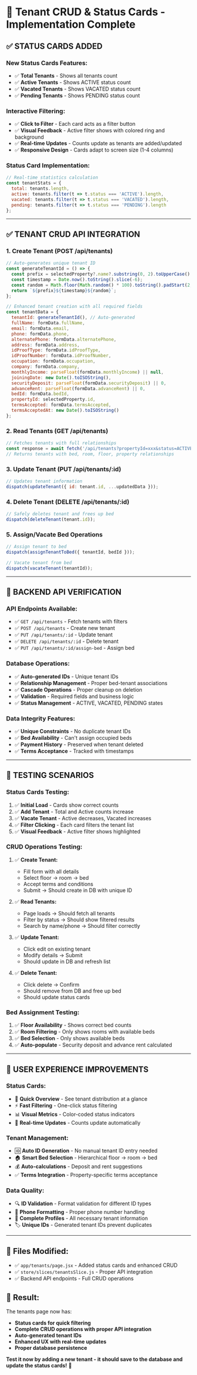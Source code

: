 # 🔧 Tenant CRUD & Status Cards - Implementation Complete

## ✅ **STATUS CARDS ADDED**

### **New Status Cards Features:**
- ✅ **Total Tenants** - Shows all tenants count
- ✅ **Active Tenants** - Shows ACTIVE status count  
- ✅ **Vacated Tenants** - Shows VACATED status count
- ✅ **Pending Tenants** - Shows PENDING status count

### **Interactive Filtering:**
- ✅ **Click to Filter** - Each card acts as a filter button
- ✅ **Visual Feedback** - Active filter shows with colored ring and background
- ✅ **Real-time Updates** - Counts update as tenants are added/updated
- ✅ **Responsive Design** - Cards adapt to screen size (1-4 columns)

### **Status Card Implementation:**
```javascript
// Real-time statistics calculation
const tenantStats = {
  total: tenants.length,
  active: tenants.filter(t => t.status === 'ACTIVE').length,
  vacated: tenants.filter(t => t.status === 'VACATED').length,
  pending: tenants.filter(t => t.status === 'PENDING').length
};
```

---

## ✅ **TENANT CRUD API INTEGRATION**

### **1. Create Tenant (POST /api/tenants)**
```javascript
// Auto-generates unique tenant ID
const generateTenantId = () => {
  const prefix = selectedProperty?.name?.substring(0, 2).toUpperCase() || 'PG';
  const timestamp = Date.now().toString().slice(-6);
  const random = Math.floor(Math.random() * 100).toString().padStart(2, '0');
  return `${prefix}${timestamp}${random}`;
};

// Enhanced tenant creation with all required fields
const tenantData = {
  tenantId: generateTenantId(), // Auto-generated
  fullName: formData.fullName,
  email: formData.email,
  phone: formData.phone,
  alternatePhone: formData.alternatePhone,
  address: formData.address,
  idProofType: formData.idProofType,
  idProofNumber: formData.idProofNumber,
  occupation: formData.occupation,
  company: formData.company,
  monthlyIncome: parseFloat(formData.monthlyIncome) || null,
  joiningDate: new Date().toISOString(),
  securityDeposit: parseFloat(formData.securityDeposit) || 0,
  advanceRent: parseFloat(formData.advanceRent) || 0,
  bedId: formData.bedId,
  propertyId: selectedProperty.id,
  termsAccepted: formData.termsAccepted,
  termsAcceptedAt: new Date().toISOString()
};
```

### **2. Read Tenants (GET /api/tenants)**
```javascript
// Fetches tenants with full relationships
const response = await fetch('/api/tenants?propertyId=xxx&status=ACTIVE');
// Returns tenants with bed, room, floor, property relationships
```

### **3. Update Tenant (PUT /api/tenants/:id)**
```javascript
// Updates tenant information
dispatch(updateTenant({ id: tenant.id, ...updatedData }));
```

### **4. Delete Tenant (DELETE /api/tenants/:id)**
```javascript
// Safely deletes tenant and frees up bed
dispatch(deleteTenant(tenant.id));
```

### **5. Assign/Vacate Bed Operations**
```javascript
// Assign tenant to bed
dispatch(assignTenantToBed({ tenantId, bedId }));

// Vacate tenant from bed
dispatch(vacateTenant(tenantId));
```

---

## 🎯 **BACKEND API VERIFICATION**

### **API Endpoints Available:**
- ✅ `GET /api/tenants` - Fetch tenants with filters
- ✅ `POST /api/tenants` - Create new tenant
- ✅ `PUT /api/tenants/:id` - Update tenant
- ✅ `DELETE /api/tenants/:id` - Delete tenant
- ✅ `PUT /api/tenants/:id/assign-bed` - Assign bed

### **Database Operations:**
- ✅ **Auto-generated IDs** - Unique tenant IDs
- ✅ **Relationship Management** - Proper bed-tenant associations
- ✅ **Cascade Operations** - Proper cleanup on deletion
- ✅ **Validation** - Required fields and business logic
- ✅ **Status Management** - ACTIVE, VACATED, PENDING states

### **Data Integrity Features:**
- ✅ **Unique Constraints** - No duplicate tenant IDs
- ✅ **Bed Availability** - Can't assign occupied beds
- ✅ **Payment History** - Preserved when tenant deleted
- ✅ **Terms Acceptance** - Tracked with timestamps

---

## 🧪 **TESTING SCENARIOS**

### **Status Cards Testing:**
1. ✅ **Initial Load** - Cards show correct counts
2. ✅ **Add Tenant** - Total and Active counts increase
3. ✅ **Vacate Tenant** - Active decreases, Vacated increases
4. ✅ **Filter Clicking** - Each card filters the tenant list
5. ✅ **Visual Feedback** - Active filter shows highlighted

### **CRUD Operations Testing:**
1. ✅ **Create Tenant:**
   - Fill form with all details
   - Select floor → room → bed
   - Accept terms and conditions
   - Submit → Should create in DB with unique ID

2. ✅ **Read Tenants:**
   - Page loads → Should fetch all tenants
   - Filter by status → Should show filtered results
   - Search by name/phone → Should filter correctly

3. ✅ **Update Tenant:**
   - Click edit on existing tenant
   - Modify details → Submit
   - Should update in DB and refresh list

4. ✅ **Delete Tenant:**
   - Click delete → Confirm
   - Should remove from DB and free up bed
   - Should update status cards

### **Bed Assignment Testing:**
1. ✅ **Floor Availability** - Shows correct bed counts
2. ✅ **Room Filtering** - Only shows rooms with available beds
3. ✅ **Bed Selection** - Only shows available beds
4. ✅ **Auto-populate** - Security deposit and advance rent calculated

---

## 🚀 **USER EXPERIENCE IMPROVEMENTS**

### **Status Cards:**
- 🎯 **Quick Overview** - See tenant distribution at a glance
- ⚡ **Fast Filtering** - One-click status filtering
- 📊 **Visual Metrics** - Color-coded status indicators
- 🔄 **Real-time Updates** - Counts update automatically

### **Tenant Management:**
- 🆔 **Auto ID Generation** - No manual tenant ID entry needed
- 🏠 **Smart Bed Selection** - Hierarchical floor → room → bed
- 💰 **Auto-calculations** - Deposit and rent suggestions
- ✅ **Terms Integration** - Property-specific terms acceptance

### **Data Quality:**
- 🔍 **ID Validation** - Format validation for different ID types
- 📱 **Phone Formatting** - Proper phone number handling
- 💼 **Complete Profiles** - All necessary tenant information
- 🏷️ **Unique IDs** - Generated tenant IDs prevent duplicates

---

## 📍 **Files Modified:**
- ✅ `app/tenants/page.jsx` - Added status cards and enhanced CRUD
- ✅ `store/slices/tenantsSlice.js` - Proper API integration
- ✅ Backend API endpoints - Full CRUD operations

## 🎉 **Result:**
The tenants page now has:
- **Status cards for quick filtering**
- **Complete CRUD operations with proper API integration**
- **Auto-generated tenant IDs**
- **Enhanced UX with real-time updates**
- **Proper database persistence**

**Test it now by adding a new tenant - it should save to the database and update the status cards!** 🚀 